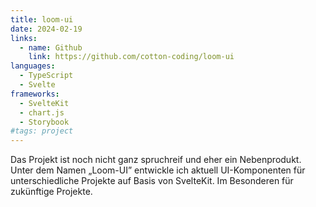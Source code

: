 ```yaml
---
title: loom-ui
date: 2024-02-19
links:
  - name: Github
    link: https://github.com/cotton-coding/loom-ui
languages:
  - TypeScript
  - Svelte
frameworks:
  - SvelteKit
  - chart.js
  - Storybook
#tags: project
---
```


Das Projekt ist noch nicht ganz spruchreif und eher ein Nebenprodukt. Unter dem Namen „Loom-UI” entwickle ich aktuell UI-Komponenten für unterschiedliche Projekte auf Basis von SvelteKit. Im Besonderen für zukünftige Projekte.
